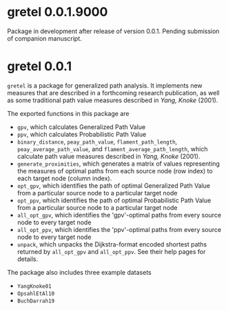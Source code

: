 # gretel 0.0.1.9000

Package in development after release of version 0.0.1. Pending submission of companion manuscript.

# gretel 0.0.1

```gretel``` is a package for generalized path analysis. It implements new measures that
are described in a forthcoming research publication, as well as some traditional path 
value measures described in *Yang, Knoke* (2001).

The exported functions in this package are

* ```gpv```, which calculates Generalized Path Value
* ```ppv```, which calculates Probabilistic Path Value
* ```binary_distance```, ```peay_path_value```, ```flament_path_length```,
  ```peay_average_path_value```, and ```flament_average_path_length```, which
  calculate path value measures described in *Yang, Knoke* (2001).
* ```generate_proximities```, which generates a matrix of values representing the
  measures of optimal paths from each source node (row index) to each target node
  (column index).
* ```opt_gpv```, which identifies the path of optimal Generalized Path Value from
  a particular source node to a particular target node
* ```opt_ppv```, which identifies the path of optimal Probabilistic Path Value from
  a particular source node to a particular target node
* ```all_opt_gpv```, which identifies the 'gpv'-optimal paths from every source node
  to every target node
* ```all_opt_ppv```, which identifies the 'ppv'-optimal paths from every source node
  to every target node
* ```unpack```, which unpacks the Dijkstra-format encoded shortest paths returned by
  ```all_opt_gpv``` and ```all_opt_ppv```. See their help pages for details.

The package also includes three example datasets

* ```YangKnoke01```
* ```OpsahlEtAl10```
* ```BuchDarrah19```